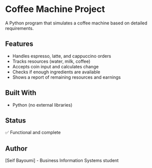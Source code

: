 # Coffee Machine Project

A Python program that simulates a coffee machine based on detailed requirements.

## Features
- Handles espresso, latte, and cappuccino orders
- Tracks resources (water, milk, coffee)
- Accepts coin input and calculates change
- Checks if enough ingredients are available
- Shows a report of remaining resources and earnings

## Built With
- Python (no external libraries)

## Status
✅ Functional and complete

## Author
[Seif Bayoumi] - Business Information Systems student
